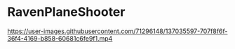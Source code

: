 # RavenPlaneShooter

https://user-images.githubusercontent.com/71296148/137035597-707f8f6f-36f4-4169-b858-60681c6fe9f1.mp4

